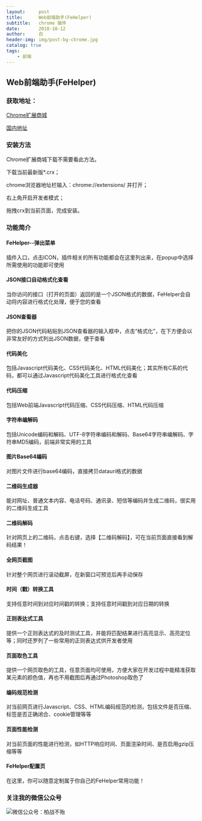 ```yaml
---
layout:     post
title:      Web前端助手(FeHelper)
subtitle:   chrome 插件
date:       2018-10-12
author:     白
header-img: img/post-bg-chrome.jpg
catalog: true
tags:
    - 前端
---
```


## Web前端助手(FeHelper)



### 获取地址：

[Chrome扩展商城](https://chrome.google.com/webstore/detail/web%E5%89%8D%E7%AB%AF%E5%8A%A9%E6%89%8Bfehelper/pkgccpejnmalmdinmhkkfafefagiiiad)

[国内地址](https://github.com/zxlie/FeHelper/tree/master/apps/static/screenshot/crx)

### 安装方法

Chrome扩展商城下载不需要看此方法。

下载当前最新版*.crx；

chrome浏览器地址栏输入：chrome://extensions/ 并打开；

右上角开启开发者模式；

拖拽crx到当前页面，完成安装。

### 功能简介

#### FeHelper--弹出菜单

插件入口，点击ICON，插件相关的所有功能都会在这里列出来，在popup中选择所需使用的功能即可使用

#### JSON接口自动格式化查看

当你访问的接口（打开的页面）返回的是一个JSON格式的数据，FeHelper会自动将内容进行格式化处理，便于您的查看

#### JSON查看器

把你的JSON代码粘贴到JSON查看器的输入框中，点击“格式化”，在下方便会以非常友好的方式列出JSON数据，便于查看

#### 代码美化

包括Javascript代码美化、CSS代码美化、HTML代码美化；其实所有C系的代码，都可以通过Javascript代码美化工具进行格式化查看

#### 代码压缩

包括Web前端Javascript代码压缩、CSS代码压缩、HTML代码压缩

#### 字符串编解码

包括Unicode编码和解码、UTF-8字符串编码和解码、Base64字符串编解码、字符串MD5编码，前端非常实用的工具

#### 图片Base64编码

对图片文件进行base64编码，直接拷贝datauri格式的数据

#### 二维码生成器

能对网址、普通文本内容、电话号码、通讯录、短信等编码并生成二维码，很实用的二维码生成工具

#### 二维码解码

针对网页上的二维码，点击右键，选择【二维码解码】，可在当前页面直接看到解码结果！

#### 全网页截图

针对整个网页进行滚动截屏，在新窗口可预览后再手动保存

#### 时间（戳）转换工具

支持任意时间到对应时间戳的转换；支持任意时间戳到对应日期的转换

#### 正则表达式工具

提供一个正则表达式的及时测试工具，并能将匹配结果进行高亮显示、高亮定位等；同时还罗列了一些常用的正则表达式供开发者使用

#### 页面取色工具

提供一个网页取色的工具，任意页面均可使用，方便大家在开发过程中能精准获取某元素的颜色值，再也不用截图后再通过Photoshop取色了

#### 编码规范检测

对当前网页进行Javascript、CSS、HTML编码规范的检测，包括文件是否压缩、标签是否正确闭合、cookie管理等等

#### 页面性能检测

对当前页面的性能进行检测，如HTTP响应时间、页面渲染时间、是否启用gzip压缩等等

#### FeHelper配置页

在这里，你可以随意定制属于你自己的FeHelper常用功能！

### 关注我的微信公众号

![微信公众号：柏战不殆](https://i.loli.net/2018/10/13/5bc1d8c55f18a.png)